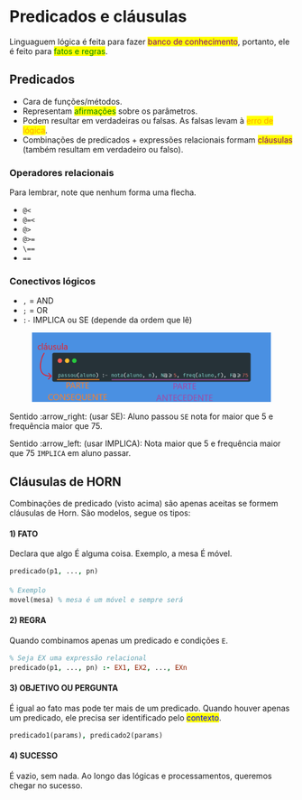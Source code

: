 # Predicados e cláusulas

Linguaguem lógica é feita para fazer <mark style="color:purple;">banco de conhecimento</mark>, portanto, ele é feito para <mark style="color:green;">fatos e regras</mark>.

## Predicados

* Cara de funções/métodos.
* Representam <mark style="color:green;">afirmações</mark> sobre os parâmetros.
* Podem resultar em verdadeiras ou falsas. As falsas levam à <mark style="color:orange;">erro de lógica</mark>.
* Combinações de predicados + expressões relacionais formam <mark style="color:purple;">cláusulas</mark> (também resultam em verdadeiro ou falso).

### Operadores relacionais

Para lembrar, note que nenhum forma uma flecha.

* `@<`
* `@=<`
* `@>`
* `@>=`
* `\==`
* `==`

### Conectivos lógicos

* `,` = AND
* `;` = OR
* `:-` IMPLICA ou SE (depende da ordem que lê)

<figure><img src="../../../.gitbook/assets/image.png" alt=""><figcaption></figcaption></figure>

Sentido :arrow\_right: (usar SE): Aluno passou `SE` nota for maior que 5 e frequência maior que 75.

Sentido :arrow\_left: (usar IMPLICA): Nota maior que 5 e frequência maior que 75 `IMPLICA` em aluno passar.

## Cláusulas de HORN

Combinações de predicado (visto acima) são apenas aceitas se formem cláusulas de Horn. São modelos, segue os tipos:

#### 1) FATO

Declara que algo É alguma coisa. Exemplo, a mesa É móvel.

```prolog
predicado(p1, ..., pn)

% Exemplo
movel(mesa) % mesa é um móvel e sempre será
```

#### 2) REGRA

Quando combinamos apenas um predicado e condições `E`.

```prolog
% Seja EX uma expressão relacional
predicado(p1, ..., pn) :- EX1, EX2, ..., EXn
```

#### 3) OBJETIVO OU PERGUNTA

É igual ao fato mas pode ter mais de um predicado. Quando houver apenas um predicado, ele precisa ser identificado pelo <mark style="color:blue;">contexto</mark>.

```prolog
predicado1(params), predicado2(params)
```

#### 4) SUCESSO

É vazio, sem nada. Ao longo das lógicas e processamentos, queremos chegar no sucesso.
